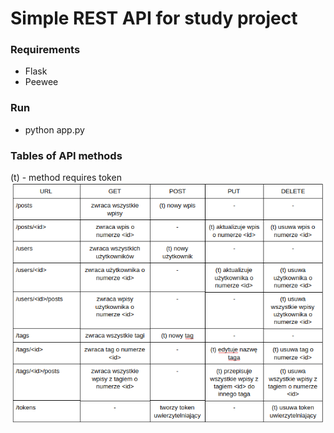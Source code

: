 # Simple REST API for study project

### Requirements
- Flask
- Peewee

### Run
- python app.py


### Tables of API methods
(t) - method requires token
![tabela.png](tabela.png)
